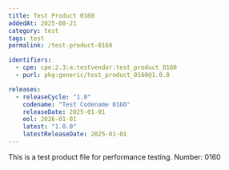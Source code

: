 ```yaml
---
title: Test Product 0160
addedAt: 2025-08-21
category: test
tags: test
permalink: /test-product-0160

identifiers:
  - cpe: cpe:2.3:a:testvendor:test_product_0160
  - purl: pkg:generic/test_product_0160@1.0.0

releases:
  - releaseCycle: "1.0"
    codename: "Test Codename 0160"
    releaseDate: 2025-01-01
    eol: 2026-01-01
    latest: "1.0.0"
    latestReleaseDate: 2025-01-01
---
```


This is a test product file for performance testing. Number: 0160

